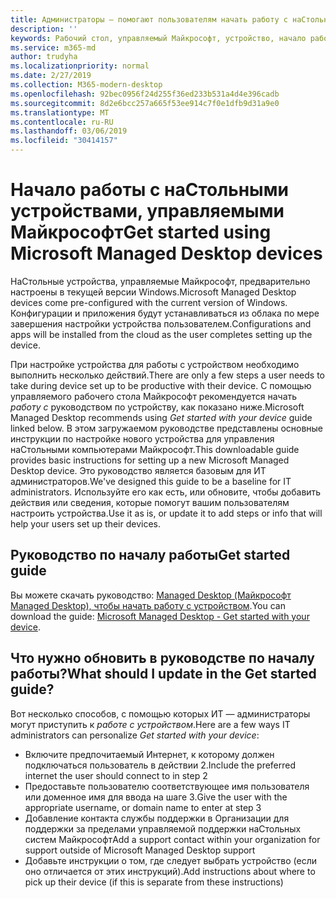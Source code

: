 ```yaml
---
title: Администраторы — помогают пользователям начать работу с наСтольным устройством, управляемым Майкрософт
description: ''
keywords: Рабочий стол, управляемый Майкрософт, устройство, начало работы, Microsoft 365
ms.service: m365-md
author: trudyha
ms.localizationpriority: normal
ms.date: 2/27/2019
ms.collection: M365-modern-desktop
ms.openlocfilehash: 92bec0956f24d255f36ed233b531a4d4e396cadb
ms.sourcegitcommit: 8d2e6bcc257a665f53ee914c7f0e1dfb9d31a9e0
ms.translationtype: MT
ms.contentlocale: ru-RU
ms.lasthandoff: 03/06/2019
ms.locfileid: "30414157"
---
```

# <a name="get-started-using-microsoft-managed-desktop-devices"></a><span data-ttu-id="e6b23-103">Начало работы с наСтольными устройствами, управляемыми Майкрософт</span><span class="sxs-lookup"><span data-stu-id="e6b23-103">Get started using Microsoft Managed Desktop devices</span></span>

<span data-ttu-id="e6b23-104">НаСтольные устройства, управляемые Майкрософт, предварительно настроены в текущей версии Windows.</span><span class="sxs-lookup"><span data-stu-id="e6b23-104">Microsoft Managed Desktop devices come pre-configured with the current version of Windows.</span></span> <span data-ttu-id="e6b23-105">Конфигурации и приложения будут устанавливаться из облака по мере завершения настройки устройства пользователем.</span><span class="sxs-lookup"><span data-stu-id="e6b23-105">Configurations and apps will be installed from the cloud as the user completes setting up the device.</span></span> 
 
<span data-ttu-id="e6b23-106">При настройке устройства для работы с устройством необходимо выполнить несколько действий.</span><span class="sxs-lookup"><span data-stu-id="e6b23-106">There are only a few steps a user needs to take during device set up to be productive with their device.</span></span> <span data-ttu-id="e6b23-107">С помощью управляемого рабочего стола Майкрософт рекомендуется начать *работу с* руководством по устройству, как показано ниже.</span><span class="sxs-lookup"><span data-stu-id="e6b23-107">Microsoft Managed Desktop recommends using *Get started with your device* guide linked below.</span></span> <span data-ttu-id="e6b23-108">В этом загружаемом руководстве представлены основные инструкции по настройке нового устройства для управления наСтольными компьютерами Майкрософт.</span><span class="sxs-lookup"><span data-stu-id="e6b23-108">This downloadable guide provides basic instructions for setting up a new Microsoft Managed Desktop device.</span></span> <span data-ttu-id="e6b23-109">Это руководство является базовым для ИТ администраторов.</span><span class="sxs-lookup"><span data-stu-id="e6b23-109">We've designed this guide to be a baseline for IT administrators.</span></span> <span data-ttu-id="e6b23-110">Используйте его как есть, или обновите, чтобы добавить действия или сведения, которые помогут вашим пользователям настроить устройства.</span><span class="sxs-lookup"><span data-stu-id="e6b23-110">Use it as is, or update it to add steps or info that will help your users set up their devices.</span></span> 

## <a name="get-started-guide"></a><span data-ttu-id="e6b23-111">Руководство по началу работы</span><span class="sxs-lookup"><span data-stu-id="e6b23-111">Get started guide</span></span> 
<span data-ttu-id="e6b23-112">Вы можете скачать руководство: [Managed Desktop (Майкрософт Managed Desktop), чтобы начать работу с устройством](https://www.microsoft.com/en-us/download/details.aspx?id=57918).</span><span class="sxs-lookup"><span data-stu-id="e6b23-112">You can download the guide: [Microsoft Managed Desktop - Get started with your device](https://www.microsoft.com/en-us/download/details.aspx?id=57918).</span></span>

## <a name="what-should-i-update-in-the-get-started-guide"></a><span data-ttu-id="e6b23-113">Что нужно обновить в руководстве по началу работы?</span><span class="sxs-lookup"><span data-stu-id="e6b23-113">What should I update in the Get started guide?</span></span>

<span data-ttu-id="e6b23-114">Вот несколько способов, с помощью которых ИТ — администраторы могут приступить к *работе с устройством*.</span><span class="sxs-lookup"><span data-stu-id="e6b23-114">Here are a few ways IT administrators can personalize *Get started with your device*:</span></span>
- <span data-ttu-id="e6b23-115">Включите предпочитаемый Интернет, к которому должен подключаться пользователь в действии 2.</span><span class="sxs-lookup"><span data-stu-id="e6b23-115">Include the preferred internet the user should connect to in step 2</span></span>
- <span data-ttu-id="e6b23-116">Предоставьте пользователю соответствующее имя пользователя или доменное имя для ввода на шаге 3.</span><span class="sxs-lookup"><span data-stu-id="e6b23-116">Give the user with the appropriate username, or domain name to enter at step 3</span></span>
- <span data-ttu-id="e6b23-117">Добавление контакта службы поддержки в Организации для поддержки за пределами управляемой поддержки наСтольных систем Майкрософт</span><span class="sxs-lookup"><span data-stu-id="e6b23-117">Add a support contact within your organization for support outside of Microsoft Managed Desktop support</span></span>
- <span data-ttu-id="e6b23-118">Добавьте инструкции о том, где следует выбрать устройство (если оно отличается от этих инструкций).</span><span class="sxs-lookup"><span data-stu-id="e6b23-118">Add instructions about where to pick up their device (if this is separate from these instructions)</span></span>
